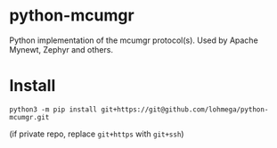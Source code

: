 
python-mcumgr
=============

Python implementation of the mcumgr protocol(s). Used by Apache Mynewt, Zephyr and others.



Install
=======
```
python3 -m pip install git+https://git@github.com/lohmega/python-mcumgr.git
```
(if private repo, replace `git+https` with `git+ssh`)





